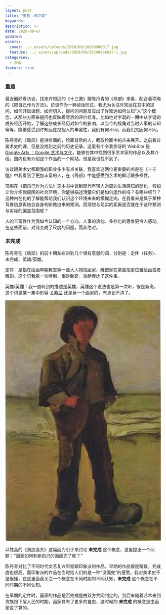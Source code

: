 ```yaml
---
layout: post
title: "重启：未完成"
keywords: 
description: >-
date: 2020-09-07
updated: 
assets:
  cover: ../_assets/uploads/2020/09/20200906017.jpg
  feature: ../_assets/uploads/2020/09/20200906017-1.jpg
categories:
  - 杂谈
feature: true
---
```

### 重启
最近偏好看访谈，找来许知远的《十三邀》跟陈丹青的《局部》来看，配合着项飚的《把自己作为方法》。访谈作为一种谈话形式，我尤为关注许知远在其中的提问，如何开启话题、如何切入，提问的问题反应出了许知远如何认知“人”这个概念，从那些方面来提问也反映着背后的评价标准。比如他对李诞的一期中从李诞的成长经历开始，了解这些成长经历对如今的影响，以当今的视角对当时人事的认知等等，能够感受到许知远在挖掘人的丰富性，我们有何不同，而我们又因何不同。

陈丹青的《局部》是讲绘画的，绘画背后的人，截取绘画中的点来展开。之前看过美术史的课，但是没找到之前的历史记录。这里有个令我惊讶的 WebSite 是 [Google Arts ：Google 艺术与文化](https://artsandculture.google.com/)，能够在其中找到很多艺术家的作品以及其介绍。国内也有介绍这个作品的一个网站，但是我也找不到了。

访谈跟美术史都跟我的职业多少有点关联，我喜欢这两位更重要的点是在《十三邀》中我看到了更加丰富的人，在《局部》中能感受到艺术的鲜活跟多样性。

项飚在《把自己作为方法》这本书中谈到现代年轻人对周边生活感知的弱化，假如让你介绍你周围的社会环境，你能够描述清楚它们是如何运作的吗？有哪些细节？这种内在化的了解能帮助我们认识这个环境未来的模糊走向，在我看来是属于某种背景信息再结合自身判断做出来的预测。而理想与现实的距离是否就在于这种预测与实际的偏差范围呢？

人的丰富性作为我如今认知的一个方向，人事的热忱、多样化的思维更令人感动。在这些面前，对错变成了尺度的问题，而非绝对。   

### 未完成
陈丹青在《局部》的前十期左右讲到几个很有意思的词，分别是：定件（任务）、未完成、英雄/英雌。

定件：是指在绘画早期教堂等一些大人物找画家、雕塑家在某些指定位置绘画或者雕刻。这个词我第一次听到，很是新奇，准确传达了这件事。

英雄/英雌：我一直听到的描述是英雄，英雌这个说法也是第一次听，很是新奇。这个词是某一集中形容 [关紫兰](https://en.wikipedia.org/wiki/Guan_Zilan) 还是另一个画家的，有点记不清了。   

![海边渔夫 · 梵高](../_assets/uploads/2020/09/20200906017_1.jpg)

以梵高的《海边渔夫》这幅画为引子来讨论 **未完成** 这个概念，这里提出一个问题：“画家如何判断自己的画画完了呢？” 

陈丹青对比了不同时代文艺复兴早期跟印象派的作品，早期的作品很是精致，完成度也很高。而印象派的作品在当时给人们的是一种“没画完”的感受。我对美术史不是很懂，在这里面我关注一个概念在不同时期的不同认知，**未完成** 这个概念在不同时期的不同认知。

在早期的定件时，画家的作品是否完成是由双方共同判定的，到后来随着艺术来到贵族跟下层人民的时期，画家具有了更多的自由，这时候的 **未完成** 的概念是由画家说了算的。   